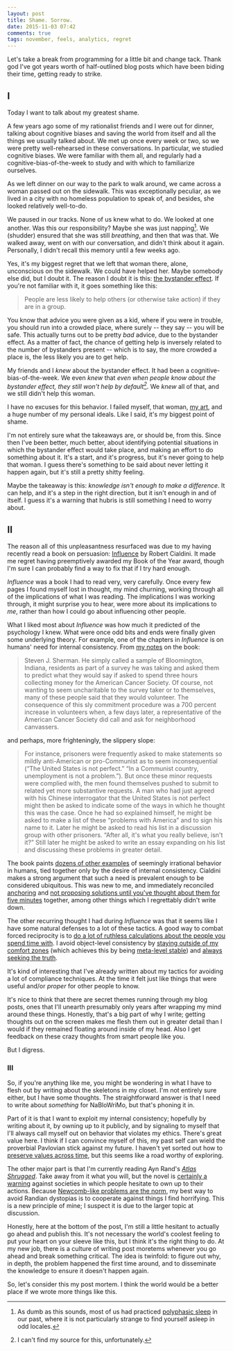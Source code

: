 ```yaml
---
layout: post
title: Shame. Sorrow.
date: 2015-11-03 07:42
comments: true
tags: november, feels, analytics, regret
---
```


Let's take a break from programming for a little bit and change tack. Thank god
I've got years worth of half-outlined blog posts which have been biding their
time, getting ready to strike.



## I

Today I want to talk about my greatest shame.

A few years ago some of my rationalist friends and I were out for dinner,
talking about cognitive biases and saving the world from itself and all the
things we usually talked about. We met up once every week or two, so we were
pretty well-rehearsed in these conversations. In particular, we studied
cognitive biases. We were familiar with them all, and regularly had a
cognitive-bias-of-the-week to study and with which to familiarize ourselves.

As we left dinner on our way to the park to walk around, we came across a woman
passed out on the sidewalk. This was exceptionally peculiar, as we lived in a
city with no homeless population to speak of, and besides, she looked relatively
well-to-do.

We paused in our tracks. None of us knew what to do. We looked at one another.
Was this our responsibility? Maybe she was just napping[^1]. We (shudder)
ensured that she was still *breathing*, and then that was that. We walked away,
went on with our conversation, and didn't think about it again. Personally, I
didn't recall this memory until a few weeks ago.

[polyphasing]: /blog/polyphasing

[^1]: As dumb as this sounds, most of us had practiced [polyphasic
sleep][polyphasing] in our past, where it is not particularly strange to find
yourself asleep in odd locales.

Yes, it's my biggest regret that we left that woman there, alone, unconscious on
the sidewalk. We could have helped her. Maybe somebody else did, but I doubt it.
The reason I doubt it is this: [the bystander effect][bystander]. If you're not
familiar with it, it goes something like this:

[bystander]: https://en.wikipedia.org/wiki/Bystander_effect

> People are less likely to help others (or otherwise take action) if they are
> in a group.

You know that advice you were given as a kid, where if you were in trouble, you
should run into a crowded place, where surely -- they say -- you will be safe.
This actually turns out to be pretty *bad* advice, due to the bystander effect.
As a matter of fact, the chance of getting help is inversely related to the
number of bystanders present -- which is to say, the more crowded a place is,
the less likely you are to get help.

My friends and I *knew* about the bystander effect. It had been a
cognitive-bias-of-the-week. We even *knew* that *even when people know about
the bystander effect, they still won't help by default[^2]*. We *knew* all of
that, and we still didn't help this woman.

[^2]: I can't find my source for this, unfortunately.

I have no excuses for this behavior. I failed myself, that woman, [my
art][rationality], and a huge number of my personal ideals. Like I said, it's my
biggest point of shame.

[rationality]: http://lesswrong.com/lw/m7/zen_and_the_art_of_rationality/

I'm not entirely sure what the takeaways are, or should be, from this. Since
then I've been better, much better, about identifying potential situations in
which the bystander effect would take place, and making an effort to do
something about it. It's a start, and it's progress, but it's never going to
help that woman. I guess there's something to be said about never letting it
happen again, but it's still a pretty shitty feeling.

Maybe the takeaway is this: *knowledge isn't enough to make a difference*. It
can help, and it's a step in the right direction, but it isn't enough in and of
itself. I guess it's a warning that hubris is still something I need to worry
about.



## II

The reason all of this unpleasantness resurfaced was due to my having recently
read a book on persuasion: [Influence][influence] by Robert Cialdini. It made me
regret having preemptively awarded my Book of the Year award, though I'm sure I
can probably find a way to fix that if I try hard enough.

[influence]: http://www.amazon.ca/gp/product/006124189X

*Influence* was a book I had to read very, very carefully. Once every few pages
I found myself lost in thought, my mind churning, working through all of the
implications of what I was reading. The implications I was working through, it
might surprise you to hear, were more about its implications to *me*, rather
than how I could go about influencing other people.

What I liked most about *Influence* was how much it predicted of the psychology
I knew. What were once odd bits and ends were finally given some underlying
theory. For example, one of the chapters in *Influence* is on humans' need for
internal consistency. From [my notes][notes] on the book:

[notes]: /books/robert-b-cialdini-influence.html

> Steven J. Sherman. He simply called a sample of Bloomington, Indiana,
> residents as part of a survey he was taking and asked them to predict what
> they would say if asked to spend three hours collecting money for the American
> Cancer Society. Of course, not wanting to seem uncharitable to the survey
> taker or to themselves, many of these people said that they would volunteer.
> The consequence of this sly commitment procedure was a 700 percent increase in
> volunteers when, a few days later, a representative of the American Cancer
> Society did call and ask for neighborhood canvassers.

and perhaps, more frighteningly, the slippery slope:

> For instance, prisoners were frequently asked to make statements so mildly
> anti-American or pro-Communist as to seem inconsequential (“The United States
> is not perfect.” “In a Communist country, unemployment is not a problem.”).
> But once these minor requests were complied with, the men found themselves
> pushed to submit to related yet more substantive requests. A man who had just
> agreed with his Chinese interrogator that the United States is not perfect
> might then be asked to indicate some of the ways in which he thought this was
> the case. Once he had so explained himself, he might be asked to make a list
> of these “problems with America” and to sign his name to it. Later he might be
> asked to read his list in a discussion group with other prisoners. “After all,
> it's what you really believe, isn't it?” Still later he might be asked to
> write an essay expanding on his list and discussing these problems in greater
> detail.

The book paints [dozens of other examples][notes] of seemingly irrational
behavior in humans, tied together only by the desire of internal consistency.
Cialdini makes a strong argument that such a need is prevalent enough to be
considered ubiquitous. This was new to me, and immediately reconciled
[anchoring][anchor] and [not proposing solutions until you've thought about them
for five minutes][waitpropose] together, among other things which I regrettably
didn't write down.

[anchor]: https://en.wikipedia.org/wiki/Anchoring
[waitpropose]: http://lesswrong.com/lw/ka/hold_off_on_proposing_solutions/

The other recurring thought I had during *Influence* was that it seems like I
have some natural defenses to a lot of these tactics. A good way to combat
forced reciprocity is to [do a lot of ruthless calculations about the people you
spend time with][friendcrush]. I avoid object-level consistency by [staying
outside of my comfort zones][comfort] (which achieves this by being [meta-level
stable][commuting]) and [always seeking the truth][paint].

[friendcrush]: /blog/outside-view
[comfort]: /blog/comfort-zones
[commuting]: /blog/riding-the-metabus
[paint]: /blog/painting-with-paint

It's kind of interesting that I've already written about my tactics for avoiding
a lot of compliance techniques. At the time it felt just like things that were
useful and/or *proper* for other people to know.

It's nice to think that there are secret themes running through my blog posts,
ones that I'll unearth presumably only years after wrapping my mind around these
things. Honestly, that's a big part of why I write; getting thoughts out on the
screen makes me flesh them out in greater detail than I would if they remained
floating around inside of my head. Also I get feedback on these crazy thoughts
from smart people like you.

But I digress.



### III

So, if you're anything like me, you might be wondering in what I have to flesh
out by writing about the skeletons in my closet. I'm not entirely sure either,
but I have some thoughts. The straightforward answer is that I need to write
about *something* for NaBloWriMo, but that's phoning it in.

Part of it is that I want to exploit my internal consistency; hopefully by
writing about it, by owning up to it publicly, and by signaling to myself that
I'll always call myself out on behavior that violates my ethics. There's great
value here. I think if I can convince myself of this, my past self can wield the
proverbial Pavlovian stick against my future. I haven't yet sorted out how to
[preserve values across time][gandhi], but this seems like a road worthy of
exploring.

[gandhi]: /blog/sad-murder-gandhi

The other major part is that I'm currently reading Ayn Rand's *[Atlas
Shrugged][atlas]*. Take away from it what you will, but the novel is [certainly
a warning][randquotes] against societies in which people hesitate to own up to
their actions.  Because [Newcomb-like problems are the norm][newcomb], my best
way to avoid Randian dystopias is to cooperate against things I find horrifying.
This is a new principle of mine; I suspect it is due to the larger topic at
discussion.

[atlas]: http://www.amazon.com/Atlas-Shrugged-Ayn-Rand/dp/0451191145
[newcomb]: http://mindingourway.com/newcomblike-problems-are-the-norm/
[randquotes]: /books/ayn-rand-atlas-shrugged.html

Honestly, here at the bottom of the post, I'm still a little hesitant to
actually go ahead and publish this. It's not necessary the world's coolest
feeling to put your heart on your sleeve like this, but I think it's the right
thing to do. At my new job, there is a culture of writing post moretems whenever
you go ahead and break something critical. The idea is twinfold: to figure out
why, in depth, the problem happened the first time around, and to disseminate
the knowledge to ensure it doesn't happen again.

So, let's consider this my post mortem. I think the world would be a better
place if we wrote more things like this.

